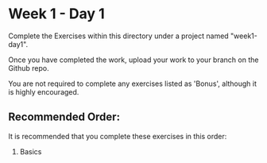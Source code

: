 # Week 1 - Day 1

Complete the Exercises within this directory under a project named "week1-day1".

Once you have completed the work, upload your work to your branch on the Github repo.

You are not required to complete any exercises listed as 'Bonus', although it is highly encouraged.

## Recommended Order:
It is recommended that you complete these exercises in this order:
1. Basics